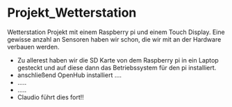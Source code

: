 # Projekt_Wetterstation 
Wetterstation Projekt mit einem Raspberry pi und einem Touch Display. Eine gewisse anzahl an Sensoren haben wir schon, die wir mit an der Hardware verbauen werden. 

- Zu allerest haben wir die SD Karte von dem Raspberry pi in ein Laptop gesteckt und auf diese dann das Betriebssystem für den pi installiert.
- anschließend OpenHub installiert ....
- .....
- .....
- Claudio führt dies fort!!
